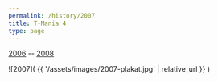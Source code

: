 ```yaml
---
permalink: /history/2007
title: T-Mania 4
type: page
---
```


[2006](/history/2006) --  [2008](/history/2008)

![2007]( {{ '/assets/images/2007-plakat.jpg' | relative_url }} )

